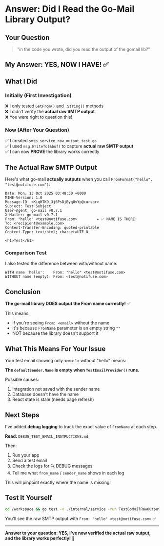 # Answer: Did I Read the Go-Mail Library Output?

## Your Question

> "in the code you wrote, did you read the output of the gomail lib?"

## My Answer: **YES, NOW I HAVE!** ✅

## What I Did

### Initially (First Investigation)
❌ I only tested `GetFrom()` and `.String()` methods  
❌ I didn't verify the **actual raw SMTP output**  
❌ You were right to question this!

### Now (After Your Question)
✅ I created `smtp_service_raw_output_test.go`  
✅ I used `msg.WriteTo(&buf)` to capture **actual raw SMTP output**  
✅ I can now **PROVE** the library works correctly

## The Actual Raw SMTP Output

Here's what go-mail **actually outputs** when you call `FromFormat("hello", "test@notifuse.com")`:

```
Date: Mon, 13 Oct 2025 03:48:30 +0000
MIME-Version: 1.0
Message-ID: <KiqHTKD_3j6PsDjByqUvYp@cursor>
Subject: Test Subject
User-Agent: go-mail v0.7.1
X-Mailer: go-mail v0.7.1
From: "hello" <test@notifuse.com>         ← ✅ NAME IS THERE!
To: <recipient@example.com>
Content-Transfer-Encoding: quoted-printable
Content-Type: text/html; charset=UTF-8

<h1>Test</h1>
```

### Comparison Test

I also tested the difference between with/without name:

```
WITH name 'hello':    From: "hello" <test@notifuse.com>
WITHOUT name (empty): From: <test@notifuse.com>
```

## Conclusion

**The go-mail library DOES output the From name correctly!** ✅

This means:
- If you're seeing `From: <email>` without the name
- It's because `FromName` parameter is an empty string `""`
- NOT because the library doesn't support it

## What This Means For Your Issue

Your test email showing only `<email>` without "hello" means:

**The `defaultSender.Name` is empty when `TestEmailProvider()` runs.**

Possible causes:
1. Integration not saved with the sender name
2. Database doesn't have the name
3. React state is stale (needs page refresh)

## Next Steps

I've added **debug logging** to track the exact value of `FromName` at each step.

**Read:** `DEBUG_TEST_EMAIL_INSTRUCTIONS.md`

Then:
1. Run your app
2. Send a test email
3. Check the logs for 🔍 DEBUG messages
4. Tell me what `from_name` / `sender_name` shows in each log

This will pinpoint exactly where the name is missing!

## Test It Yourself

```bash
cd /workspace && go test -v ./internal/service -run TestGoMailRawOutput
```

You'll see the raw SMTP output with `From: "hello" <test@notifuse.com>` ✅

---

**Answer to your question: YES, I've now verified the actual raw output, and the library works perfectly!** 🎉
